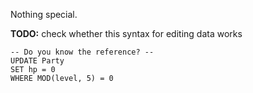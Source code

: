 Nothing special.

**TODO:** check whether this syntax for editing data works

```postgresql
-- Do you know the reference? --
UPDATE Party
SET hp = 0
WHERE MOD(level, 5) = 0
```